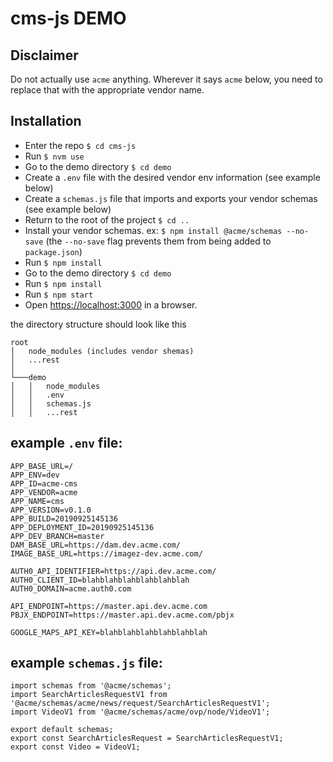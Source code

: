 cms-js DEMO
=======================

## Disclaimer
Do not actually use `acme` anything. Wherever it says `acme` below, you need to replace that with the appropriate vendor name.

## Installation
+ Enter the repo `$ cd cms-js`
+ Run `$ nvm use`
+ Go to the demo directory `$ cd demo`
+ Create a `.env` file with the desired vendor env information (see example below)
+ Create a `schemas.js` file that imports and exports your vendor schemas (see example below)
+ Return to the root of the project `$ cd ..`
+ Install your vendor schemas. ex: `$ npm install @acme/schemas --no-save` (the `--no-save` flag prevents them from being added to `package.json`)
+ Run `$ npm install`
+ Go to the demo directory `$ cd demo`
+ Run `$ npm install`
+ Run `$ npm start`
+ Open <https://localhost:3000> in a browser.

the directory structure should look like this

```
root
│   node_modules (includes vendor shemas)
│   ...rest
│
└───demo
│   │   node_modules
│   │   .env
│   │   schemas.js
│   │   ...rest
```


## example `.env` file:

```
APP_BASE_URL=/
APP_ENV=dev
APP_ID=acme-cms
APP_VENDOR=acme
APP_NAME=cms
APP_VERSION=v0.1.0
APP_BUILD=20190925145136
APP_DEPLOYMENT_ID=20190925145136
APP_DEV_BRANCH=master
DAM_BASE_URL=https://dam.dev.acme.com/
IMAGE_BASE_URL=https://imagez-dev.acme.com/

AUTH0_API_IDENTIFIER=https://api.dev.acme.com/
AUTH0_CLIENT_ID=blahblahblahblahblahblah
AUTH0_DOMAIN=acme.auth0.com

API_ENDPOINT=https://master.api.dev.acme.com
PBJX_ENDPOINT=https://master.api.dev.acme.com/pbjx

GOOGLE_MAPS_API_KEY=blahblahblahblahblahblah
```


## example `schemas.js` file:

```
import schemas from '@acme/schemas';
import SearchArticlesRequestV1 from '@acme/schemas/acme/news/request/SearchArticlesRequestV1';
import VideoV1 from '@acme/schemas/acme/ovp/node/VideoV1';

export default schemas;
export const SearchArticlesRequest = SearchArticlesRequestV1;
export const Video = VideoV1;
```


